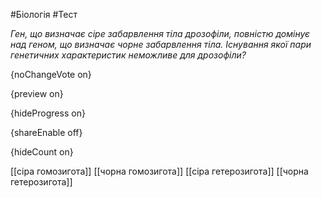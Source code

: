 #Біологія #Тест

*Ген, що визначає сіре забарвлення тіла дрозофіли, повністю домінує над  геном, що визначає чорне забарвлення тіла. Існування якої пари  генетичних характеристик неможливе для дрозофіли?*

{noChangeVote on}

{preview on}

{hideProgress on}

{shareEnable off}

{hideCount on}

[[сіра гомозигота]]
[[чорна гомозигота]]
[[сіра гетерозигота]]
[[чорна гетерозигота]]
